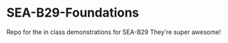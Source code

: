 SEA-B29-Foundations
======================
Repo for the in class demonstrations for SEA-B29
They're super awesome!
